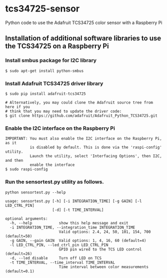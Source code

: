 # tcs34725-sensor
Python code to use the Adafruit TCS34725 color sensor with a Raspberry Pi 

## Installation of additional software libraries to use the TCS34725 on a Raspberry Pi

### Install smbus package for I2C library
    $ sudo apt-get install python-smbus

### Install Adafruit TCS34725 driver library
    $ sudo pip install adafruit-tcs34725

    # Alternatively, you may could clone the Adafruit source tree from here if you
    # think that you may need to update the driver code:
    $ git clone https://github.com/adafruit/Adafruit_Python_TCS34725.git

### Enable the I2C interface on the Raspberry Pi
    IMPORTANT: You must also enable the I2C interface on the Raspberry Pi, as it 
               is disabled by default. This is done via the 'raspi-config' utility.
               Launch the utility, select 'Interfacing Options', then I2C, and then 
               enable the interface
    $ sudo raspi-config

### Run the sensortest.py utility as follows.
    python sensortest.py --help
    
    usage: sensortest.py [-h] [-i INTEGRATION_TIME] [-g GAIN] [-l LED_CTRL_PIN]
                         [-d] [-t TIME_INTERVAL]
                         
    optional arguments:
      -h, --help            show this help message and exit
      -i INTEGRATION_TIME, --integration_time INTEGRATION_TIME
                            Valid options: 2.4, 24, 50, 101, 154, 700 (default=50)
      -g GAIN, --gain GAIN  Valid options: 1, 4, 16, 60 (default=4)
      -l LED_CTRL_PIN, --led_ctrl_pin LED_CTRL_PIN
                            GPIO pin wired to the TCS LED control (default=26)
      -d, --led_disable     Turn off LED on TCS
      -t TIME_INTERVAL, --time_interval TIME_INTERVAL
                            Time interval between color measurements (default=0.1)

